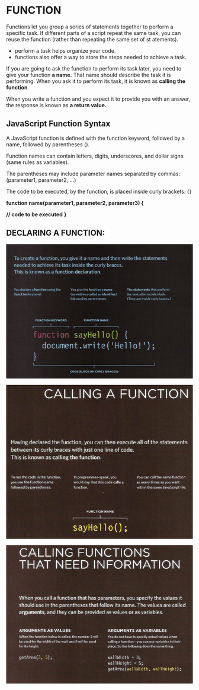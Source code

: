 # FUNCTION
Functions let you group a series of statements together to perform a
specific task. If different parts of a script repeat the same task, you can
reuse the function (rather than repeating the same set of st atements).

* perform a task helps organize your code.
* functions also offer a way to store the steps needed to achieve a task.

If you are going to ask the function to perform its task later, you need to give your function **a name.** That name should describe the task it is performing. When you ask it to perform its task, it is known as **calling the function**. 

When you write a function and you expect it to provide you with an answer, the response is known as **a return value.**

## JavaScript Function Syntax
A JavaScript function is defined with the function keyword, followed by a name, followed by parentheses ().

Function names can contain letters, digits, underscores, and dollar signs (same rules as variables).

The parentheses may include parameter names separated by commas:
(parameter1, parameter2, ...)

The code to be executed, by the function, is placed inside curly brackets: {}

**function name(parameter1, parameter2, parameter3) {**

  **// code to be executed**
**}**

## DECLARING A FUNCTION:

![PIC](images/Capture3.PNG)

![PIC](images/Capture4.PNG)

![PIC](images/Capture5.PNG)

